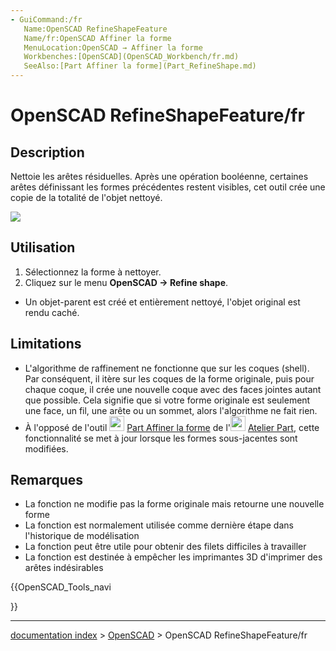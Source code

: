 ```yaml
---
- GuiCommand:/fr
   Name:OpenSCAD RefineShapeFeature
   Name/fr:OpenSCAD Affiner la forme
   MenuLocation:OpenSCAD → Affiner la forme
   Workbenches:[OpenSCAD](OpenSCAD_Workbench/fr.md)
   SeeAlso:[Part Affiner la forme](Part_RefineShape.md)
---
```


# OpenSCAD RefineShapeFeature/fr

## Description

Nettoie les arêtes résiduelles. Après une opération booléenne, certaines arêtes définissant les formes précédentes restent visibles, cet outil crée une copie de la totalité de l\'objet nettoyé.

![](images/PartRefineShape_it.png )

## Utilisation

1.  Sélectionnez la forme à nettoyer.
2.  Cliquez sur le menu **OpenSCAD → Refine shape**.

-   Un objet-parent est créé et entièrement nettoyé, l\'objet original est rendu caché.

## Limitations

-   L\'algorithme de raffinement ne fonctionne que sur les coques (shell). Par conséquent, il itère sur les coques de la forme originale, puis pour chaque coque, il crée une nouvelle coque avec des faces jointes autant que possible. Cela signifie que si votre forme originale est seulement une face, un fil, une arête ou un sommet, alors l\'algorithme ne fait rien.
-   À l\'opposé de l\'outil <img alt="" src=images/Part_RefineShape.svg  style="width:24px;"> [Part Affiner la forme](Part_RefineShape/fr.md) de l\'<img alt="" src=images/Workbench_Part.svg  style="width:24px;"> [Atelier Part](Part_Workbench/fr.md), cette fonctionnalité se met à jour lorsque les formes sous-jacentes sont modifiées.

## Remarques

-   La fonction ne modifie pas la forme originale mais retourne une nouvelle forme
-   La fonction est normalement utilisée comme dernière étape dans l\'historique de modélisation
-   La fonction peut être utile pour obtenir des filets difficiles à travailler
-   La fonction est destinée à empêcher les imprimantes 3D d\'imprimer des arêtes indésirables





{{OpenSCAD_Tools_navi

}}

---
[documentation index](../README.md) > [OpenSCAD](OpenSCAD_Workbench.md) > OpenSCAD RefineShapeFeature/fr
